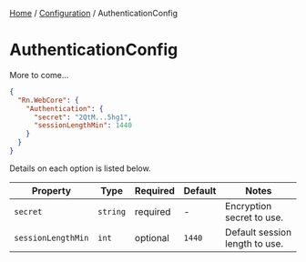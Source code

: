[Home](/README.md) / [Configuration](/docs/configuration/README.md) / AuthenticationConfig

# AuthenticationConfig
More to come...

```json
{
  "Rn.WebCore": {
    "Authentication": {
      "secret": "2QtM...5hg1",
      "sessionLengthMin": 1440
    }
  }
}
```

Details on each option is listed below.

| Property | Type | Required | Default | Notes |
| --- | --- | ---- | ---- | --- |
| `secret` | `string` | required | - | Encryption secret to use. |
| `sessionLengthMin` | `int` | optional | `1440` | Default session length to use. |